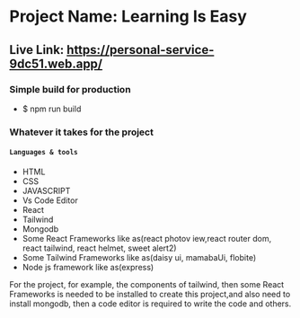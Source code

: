 # Project Name: Learning Is Easy
## Live Link: https://personal-service-9dc51.web.app/

### Simple build for production
* $ npm run build

### Whatever it takes for the project
#### `Languages & tools`
* HTML
* CSS
* JAVASCRIPT
* Vs Code Editor
* React
* Tailwind
* Mongodb
* Some React Frameworks like as(react photov iew,react router dom, react tailwind, react helmet, sweet alert2) 
* Some Tailwind Frameworks like as(daisy ui, mamabaUi, flobite)
* Node js framework like as(express)


For the project, for example, the components of tailwind, then some React Frameworks is needed to be installed to create this project,and also need to install mongodb, then a code editor is required to write the code and others.
